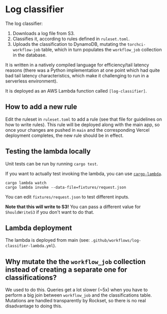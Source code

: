 # Log classifier

The log classifier:

1. Downloads a log file from S3.
2. Classifies it, according to rules defined in `ruleset.toml`.
3. Uploads the classification to DynamoDB, mutating the `torchci-workflow-job`
   table, which in turn populates the `workflow_job` collection in the database.

It is written in a natively compiled language for efficiency/tail latency
reasons (there was a Python implementation at one point which had quite bad tail
latency characteristics, which make it challenging to run in a serverless
environment).

It is deployed as an AWS Lambda function called `[log-classifier]`.

## How to add a new rule

Edit the ruleset in `ruleset.toml` to add a rule (see that file for guidelines
on how to write rules). This rule will be deployed along with the main app, so
once your changes are pushed in `main` and the corresponding Vercel deployment
completes, the new rule should be in effect.

## Testing the lambda locally

Unit tests can be run by running `cargo test`.

If you want to actually test invoking the lambda, you can use [`cargo-lambda`].

```
cargo lambda watch
cargo lambda invoke --data-file=fixtures/request.json
```

You can edit `fixtures/request.json` to test different inputs.

**Note that this will write to S3!** You can pass a different value for
`ShouldWriteS3` if you don't want to do that.

## Lambda deployment

The lambda is deployed from main (see:
`.github/workflows/log-classifier-lambda.yml`).

## Why mutate the the `workflow_job` collection instead of creating a separate one for classifications?

We used to do this. Queries get a lot slower (~5x) when you have to perform a
big join between `workflow_job` and the classifications table. Mutations are
handled transparently by Rockset, so there is no real disadvantage to doing
this.

[`log-classifier`]: https://us-east-1.console.aws.amazon.com/lambda/home?region=us-east-1#/functions/log_classifier?tab=monitoring
[`cargo-lambda`]: https://www.cargo-lambda.info/
